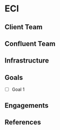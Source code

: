 # ECI

## Client Team


## Confluent Team

## Infrastructure

## Goals
- [ ] Goal 1

## Engagements

## References
